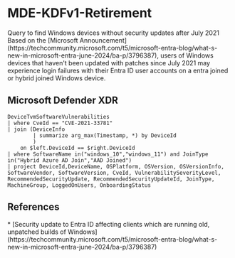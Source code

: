 <h1>MDE-KDFv1-Retirement</h1>
Query to find Windows devices without security updates after July 2021 Based on the [Microsoft Announcement] (https://techcommunity.microsoft.com/t5/microsoft-entra-blog/what-s-new-in-microsoft-entra-june-2024/ba-p/3796387), users of Windows devices that haven't been updated with patches since July 2021 may experience login failures with their Entra ID user accounts on a entra joined or hybrid joined Windows device.

<h2>Microsoft Defender XDR</h2>

```kql
DeviceTvmSoftwareVulnerabilities 
| where CveId == "CVE-2021-33781"
| join (DeviceInfo
        | summarize arg_max(Timestamp, *) by DeviceId
        )
    on $left.DeviceId == $right.DeviceId
| where SoftwareName in("windows_10","windows_11") and JoinType in("Hybrid Azure AD Join","AAD Joined")
| project DeviceId,DeviceName, OSPlatform, OSVersion, OSVersionInfo, SoftwareVendor, SoftwareVersion, CveId, VulnerabilitySeverityLevel, RecommendedSecurityUpdate, RecommendedSecurityUpdateId, JoinType, MachineGroup, LoggedOnUsers, OnboardingStatus
```

<h2> References </h2>
* [Security update to Entra ID affecting clients which are running old, unpatched builds of Windows] (https://techcommunity.microsoft.com/t5/microsoft-entra-blog/what-s-new-in-microsoft-entra-june-2024/ba-p/3796387)
